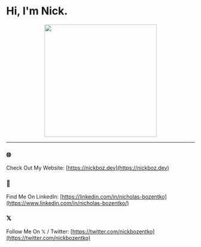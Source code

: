 # Hi, I'm Nick.

<p align="center">
  <img height="300px" width="300px" src="https://nicholasbozentko.com/logo.svg" />
</p>

---

### 🌐 
Check Out My Website: [https://nickboz.dev](https://nickboz.dev)

### 💼 
Find Me On LinkedIn: [https://linkedin.com/in/nicholas-bozentko](https://www.linkedin.com/in/nicholas-bozentko/)

### 𝕏 
Follow Me On 𝕏 / Twitter: [https://twitter.com/nickbozentko](https://twitter.com/nickbozentko)

<!--
**nickbozentko/nickbozentko** is a ✨ _special_ ✨ repository because its `README.md` (this file) appears on your GitHub profile.

Here are some ideas to get you started:

- 🔭 I’m currently working on ...
- 🌱 I’m currently learning ...
- 👯 I’m looking to collaborate on ...
- 🤔 I’m looking for help with ...
- 💬 Ask me about ...
- 📫 How to reach me: ...
- 😄 Pronouns: ...
- ⚡ Fun fact: ...
-->
